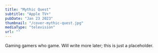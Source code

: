 ```yaml
---
title: "Mythic Quest"
subtitle: "Apple TV+"
pubDate: "Jan 23 2023"
thumbnail: "/cover-mythic-quest.jpg"
mediaType: "television"
url: ""
---
```


Gaming gamers who game. Will write more later; this is just a placeholder.